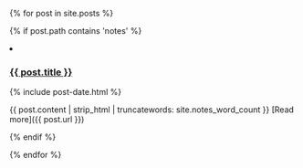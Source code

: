 ---
---

{% for post in site.posts %}

  {% if post.path contains 'notes' %}

  <li class="posts-list-item">
    <div class="posts-list-title">
      <h3 class="title">
        <a href="{{ post.url }}">
          {{ post.title }}
        </a>
      </h3>
      <span style="margin-left:0px" class="timestamp timestamp-inline">
        {% include post-date.html %}
      </span>
    </div>
  </li>

  {{ post.content | strip_html | truncatewords: site.notes_word_count }} [Read more]({{ post.url }})

  {% endif %}

{% endfor %}